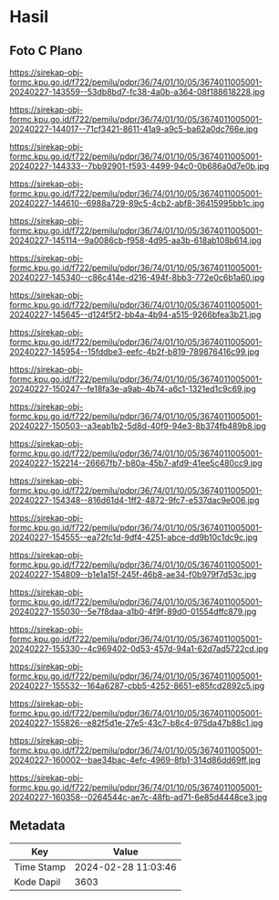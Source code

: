 # Hasil

## Foto C Plano

https://sirekap-obj-formc.kpu.go.id/f722/pemilu/pdpr/36/74/01/10/05/3674011005001-20240227-143559--53db8bd7-fc38-4a0b-a364-08f188618228.jpg

https://sirekap-obj-formc.kpu.go.id/f722/pemilu/pdpr/36/74/01/10/05/3674011005001-20240227-144017--71cf3421-8611-41a9-a9c5-ba62a0dc766e.jpg

https://sirekap-obj-formc.kpu.go.id/f722/pemilu/pdpr/36/74/01/10/05/3674011005001-20240227-144333--7bb92901-f593-4499-94c0-0b686a0d7e0b.jpg

https://sirekap-obj-formc.kpu.go.id/f722/pemilu/pdpr/36/74/01/10/05/3674011005001-20240227-144610--6988a729-89c5-4cb2-abf8-36415995bb1c.jpg

https://sirekap-obj-formc.kpu.go.id/f722/pemilu/pdpr/36/74/01/10/05/3674011005001-20240227-145114--9a0086cb-f958-4d95-aa3b-618ab108b614.jpg

https://sirekap-obj-formc.kpu.go.id/f722/pemilu/pdpr/36/74/01/10/05/3674011005001-20240227-145340--c86c414e-d216-494f-8bb3-772e0c6b1a60.jpg

https://sirekap-obj-formc.kpu.go.id/f722/pemilu/pdpr/36/74/01/10/05/3674011005001-20240227-145645--d124f5f2-bb4a-4b94-a515-9266bfea3b21.jpg

https://sirekap-obj-formc.kpu.go.id/f722/pemilu/pdpr/36/74/01/10/05/3674011005001-20240227-145954--15fddbe3-eefc-4b2f-b819-789876416c99.jpg

https://sirekap-obj-formc.kpu.go.id/f722/pemilu/pdpr/36/74/01/10/05/3674011005001-20240227-150247--fe18fa3e-a9ab-4b74-a6c1-1321ed1c9c69.jpg

https://sirekap-obj-formc.kpu.go.id/f722/pemilu/pdpr/36/74/01/10/05/3674011005001-20240227-150503--a3eab1b2-5d8d-40f9-94e3-8b374fb489b8.jpg

https://sirekap-obj-formc.kpu.go.id/f722/pemilu/pdpr/36/74/01/10/05/3674011005001-20240227-152214--26667fb7-b80a-45b7-afd9-41ee5c480cc9.jpg

https://sirekap-obj-formc.kpu.go.id/f722/pemilu/pdpr/36/74/01/10/05/3674011005001-20240227-154348--816d61d4-1ff2-4872-9fc7-e537dac9e006.jpg

https://sirekap-obj-formc.kpu.go.id/f722/pemilu/pdpr/36/74/01/10/05/3674011005001-20240227-154555--ea72fc1d-9df4-4251-abce-dd9b10c1dc9c.jpg

https://sirekap-obj-formc.kpu.go.id/f722/pemilu/pdpr/36/74/01/10/05/3674011005001-20240227-154809--b1e1a15f-245f-46b8-ae34-f0b979f7d53c.jpg

https://sirekap-obj-formc.kpu.go.id/f722/pemilu/pdpr/36/74/01/10/05/3674011005001-20240227-155030--5e7f8daa-a1b0-4f9f-89d0-01554dffc879.jpg

https://sirekap-obj-formc.kpu.go.id/f722/pemilu/pdpr/36/74/01/10/05/3674011005001-20240227-155330--4c969402-0d53-457d-94a1-62d7ad5722cd.jpg

https://sirekap-obj-formc.kpu.go.id/f722/pemilu/pdpr/36/74/01/10/05/3674011005001-20240227-155532--164a6287-cbb5-4252-8651-e85fcd2892c5.jpg

https://sirekap-obj-formc.kpu.go.id/f722/pemilu/pdpr/36/74/01/10/05/3674011005001-20240227-155826--e82f5d1e-27e5-43c7-b8c4-975da47b88c1.jpg

https://sirekap-obj-formc.kpu.go.id/f722/pemilu/pdpr/36/74/01/10/05/3674011005001-20240227-160002--bae34bac-4efc-4969-8fb1-314d86dd69ff.jpg

https://sirekap-obj-formc.kpu.go.id/f722/pemilu/pdpr/36/74/01/10/05/3674011005001-20240227-160358--0264544c-ae7c-48fb-ad71-6e85d4448ce3.jpg


## Metadata

| Key        | Value               |
| ---------- | ------------------- |
| Time Stamp | 2024-02-28 11:03:46 |
| Kode Dapil | 3603                |



